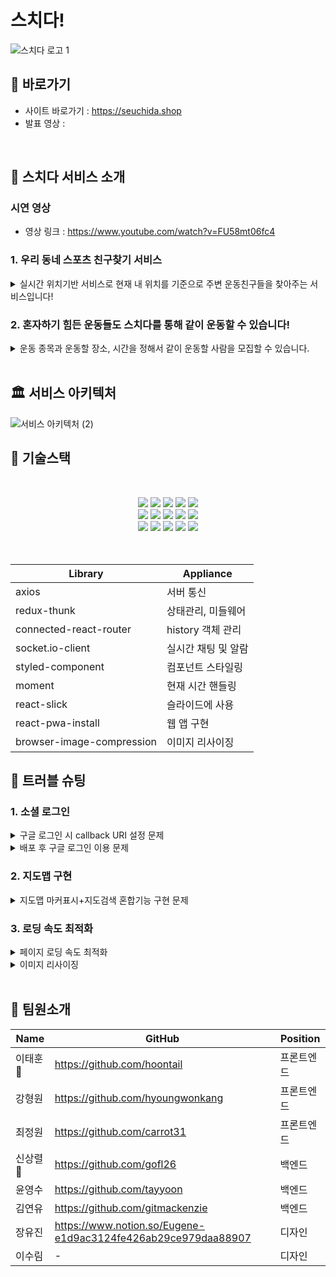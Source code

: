 # 스치다!
  ![스치다 로고 1](https://practice2082.s3.ap-northeast-2.amazonaws.com/Slide+16_9+-+1+(4).png)



## 📍 바로가기
- 사이트 바로가기 : https://seuchida.shop
- 발표 영상 :

<br>

## 🎉 스치다 서비스 소개

### 시연 영상
- 영상 링크 : https://www.youtube.com/watch?v=FU58mt06fc4

### 1. 우리 동네 스포츠 친구찾기 서비스
  <details> <summary>실시간 위치기반 서비스로 현재 내 위치를 기준으로 주변 운동친구들을 찾아주는 서비스입니다!</summary> <div markdown="1"> <img width='25%' src='https://practice2082.s3.ap-northeast-2.amazonaws.com/%EB%A6%AC%EB%93%9C%EB%AF%B8+%EC%9D%B4%EB%AF%B8%EC%A7%801.png'> </div>   </details>


### 2. 혼자하기 힘든 운동들도 스치다를 통해 같이 운동할 수 있습니다!
<details> <summary>운동 종목과 운동할 장소, 시간을 정해서 같이 운동할 사람을 모집할 수 있습니다.</summary> <img width='25%' src='https://practice2082.s3.ap-northeast-2.amazonaws.com/%EB%A6%AC%EB%93%9C%EB%AF%B8+%EC%9D%B4%EB%AF%B8%EC%A7%802.png'> </details>

<br>

## 🏛 서비스 아키텍처   

![서비스 아키텍처 (2)](https://practice2082.s3.ap-northeast-2.amazonaws.com/%EC%95%84%ED%82%A4%ED%85%8D%EC%B3%90+final.png)

## 💠 기술스택
<br>
<p align="center">
<img src="https://img.shields.io/badge/github-181717?style=for-the-badge&logo=github&logoColor=white">
  <img src="https://img.shields.io/badge/github actions-2088FF?style=for-the-badge&logo=github actions&logoColor=white">
<img src="https://img.shields.io/badge/slick-1572B6?style=for-the-badge&logo=slick&logoColor=white">
<img src="https://img.shields.io/badge/pwa-1572B6?style=for-the-badge&logo=pwa&logoColor=white">
<img src="https://img.shields.io/badge/Axios-pink?style=for-the-badge&logo=Axios&logoColor=black">
<br>
<img src="https://img.shields.io/badge/html-E34F26?style=for-the-badge&logo=html5&logoColor=white">
<img src="https://img.shields.io/badge/css-1572B6?style=for-the-badge&logo=css3&logoColor=white">
<img src="https://img.shields.io/badge/javascript-F7DF1E?style=for-the-badge&logo=javascript&logoColor=black">
<img src="https://img.shields.io/badge/React-61DAFB?style=for-the-badge&logo=React&logoColor=black">
<img src="https://img.shields.io/badge/Redux-764ABC?style=for-the-badge&logo=Redux&logoColor=white">
<br>
<img src="https://img.shields.io/badge/Socket.io-010101?style=for-the-badge&logo=Socket.io&logoColor=white">
<img src="https://img.shields.io/badge/CloudFront-D05C4B?style=for-the-badge&logo=CloudFront&logoColor=white">
<img src="https://img.shields.io/badge/Route53-E68B49?style=for-the-badge&logo=Route53s&logoColor=white">
<img src="https://img.shields.io/badge/S3-569A31?style=for-the-badge&logo=S3&logoColor=white">
<img src="https://img.shields.io/badge/styledcomponents-569A31?style=for-the-badge&logo=styledcomponents&logoColor=white">
<br>
<br>
<br>

| Library | Appliance |
| --- | --- |
| axios | 서버 통신 |
| redux-thunk | 상태관리, 미들웨어 |
| connected-react-router | history 객체 관리 |
| socket.io-client | 실시간 채팅 및 알람 |  
| styled-component | 컴포넌트 스타일링 |
| moment | 현재 시간 핸들링 |
| react-slick | 슬라이드에 사용 |
| react-pwa-install | 웹 앱 구현 |
| browser-image-compression | 이미지 리사이징 |
  
## 🚨 트러블 슈팅

### 1. 소셜 로그인
 <details>
  <summary> 구글 로그인 시 callback URI 설정 문제</summary>
   
  * 문제 상황 
    - 카카오 로그인과는 다르게 구글 Userinfo의 스코프를 callback URI와 이어지지 않게 해야했습니다.(ex. google/callbackuserinfo)
  * 해결 방안
    - 그리하여 callback URI의 끝나는 부분에 ‘/’를 주어 구분함으로서 해결 할 수 있었습니다.
  * 의견 조율 및 결정
    - 백엔드와의 토큰값을 주고받는 과정에서 발생한 mismatch uri를 확인해 가며 수정을 하는 것이 필요하다고 상의했습니다.
 </details>
 <details>
  <summary> 배포 후 구글 로그인 이용 문제</summary>
  
  * 문제 상황
    - 테스트유저 외의 일반유저도 로그인을 할 수 있게 앱 게시 허가를 받아야 했습니다. 하지만 구글과 컨택 메일을 주고 받으며 충족요건을 채우는데는 시간적인 한계가 있었습니다.(2주)
  * 해결 방안
    - 그리하여 테스트 모드만으로도 일반 유저가 사용할 수 있나 시험해 본 결과 앱 게시를 안 해도 로그인을 사용 할 수 있게 된 것을 발견하여 그대로 진행 할 수 있었습니다.
  * 의견 조율 및 결정
    - 테스트 모드로는 배포 할 수 없을 것으로 판단하여 일반 로그인으로 대체하자고 의견을 모았으나 테스트모드도 가능하여 그대로 진행했습니다.
 </details>

### 2. 지도맵 구현
 <details>
  <summary>지도맵 마커표시+지도검색 혼합기능 구현 문제</summary>
  
  * 문제 상황
    - 지도에 직접 장소를 표시할 수 있는 기능과 검색을 통해 나오는 장소가 나오게 하는 기능을 동시에 구현하기에는 리액트용 sdk 패키지로는 한계가 있었습니다.
  * 해결 방안
    - 그리하여 현재위치 지도와 검색 후 보여주는 지도를 웹용 라이브러리로 구현하고 검색 지도에도 직접 마커를 표시할 수 있게 구현하였습니다.
  * 의견 조율 및 결정
    - 리액트용 sdk 패키지와 웹용 라이브러리를 혼합하여 구현하는 시도가 있었고 그 결과 어려움이 있어서 더 복잡하지만 기능 구현을 할 수 있는 웹용 라이브러리만 쓰기도 결정하였습니다.
 </details>
  
### 3. 로딩 속도 최적화 
 <details>
  <summary>페이지 로딩 속도 최적화</summary>
  
  * 문제 상황
    - 페이지 로딩 속도가 느려 화면이 천천히 뜸 
  * 해결 방안
    - 코드 분할
    - 레이지 로딩 
    - 대용량 기본 이미지 압축 
    - 웹폰트 최적화
    - 불필요한 코드 정리 
  * 의견 조율 및 결정
    - 위 5가지 해결방안(코드 스플리팅, 레이지 로딩, 이미지 압축, 웹폰트 최적화, 코드 정리) 모두 적용하여 로딩 속도 현저히 상승. 
    - 웹 : <img src="https://ifh.cc/g/fj6pHq.png"> / 모바일 : <img src="https://ifh.cc/g/xnr5cY.png">
 </details>
 <details>
  <summary>이미지 리사이징</summary>
   
  * 문제 상황 
    - 페이지 로딩 시 이미지가 천천히 뜨는 현상 발생 
  * 해결 방안 
    - 레이지 로딩 
    - 이미지 압축(browser-image-compression) 
  * 의견 조율 및 결정 
    - 앞서 적용시킨 레이지 로딩에도 불구하고 문제상황 해결 안됨 => 라이브러리(browser-image-compression)를 적용해 업로드 시의 이미지를 압축하였고 이전 대비 문제 상황 개선  
    - 적용 전: <img src="https://ifh.cc/g/X67w2T.png">
    - 적용 후: <img src="https://ifh.cc/g/2skngC.png">
 </details>


<br>

## 📌 팀원소개



| Name     | GitHub                             | Position  |
| -------- | ---------------------------------- | --------- |
| 이태훈🔰   | https://github.com/hoontail          | 프론트엔드 |
| 강형원   | https://github.com/hyoungwonkang           | 프론트엔드 |
| 최정원   | https://github.com/carrot31       | 프론트엔드 |
| 신상렬🔰   | https://github.com/gofl26        | 백엔드     |
| 윤영수   | https://github.com/tayyoon         | 백엔드     |
| 김연유   |  https://github.com/gitmackenzie      | 백엔드     |
| 장유진   | https://www.notion.so/Eugene-e1d9ac3124fe426ab29ce979daa88907                                  | 디자인     |
| 이수림   | -                                   | 디자인     |

<br />
